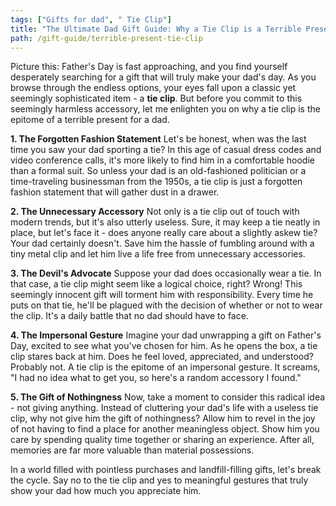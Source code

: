 ```yaml
---
tags: ["Gifts for dad", " Tie Clip"]
title: "The Ultimate Dad Gift Guide: Why a Tie Clip is a Terrible Present"
path: /gift-guide/terrible-present-tie-clip
---
```


Picture this: Father's Day is fast approaching, and you find yourself desperately searching for a gift that will truly make your dad's day. As you browse through the endless options, your eyes fall upon a classic yet seemingly sophisticated item - a **tie clip**. But before you commit to this seemingly harmless accessory, let me enlighten you on why a tie clip is the epitome of a terrible present for a dad.

**1. The Forgotten Fashion Statement**
Let's be honest, when was the last time you saw your dad sporting a tie? In this age of casual dress codes and video conference calls, it's more likely to find him in a comfortable hoodie than a formal suit. So unless your dad is an old-fashioned politician or a time-traveling businessman from the 1950s, a tie clip is just a forgotten fashion statement that will gather dust in a drawer.

**2. The Unnecessary Accessory**
Not only is a tie clip out of touch with modern trends, but it's also utterly useless. Sure, it may keep a tie neatly in place, but let's face it - does anyone really care about a slightly askew tie? Your dad certainly doesn't. Save him the hassle of fumbling around with a tiny metal clip and let him live a life free from unnecessary accessories.

**3. The Devil's Advocate**
Suppose your dad does occasionally wear a tie. In that case, a tie clip might seem like a logical choice, right? Wrong! This seemingly innocent gift will torment him with responsibility. Every time he puts on that tie, he'll be plagued with the decision of whether or not to wear the clip. It's a daily battle that no dad should have to face.

**4. The Impersonal Gesture**
Imagine your dad unwrapping a gift on Father's Day, excited to see what you've chosen for him. As he opens the box, a tie clip stares back at him. Does he feel loved, appreciated, and understood? Probably not. A tie clip is the epitome of an impersonal gesture. It screams, "I had no idea what to get you, so here's a random accessory I found."

**5. The Gift of Nothingness**
Now, take a moment to consider this radical idea - not giving anything. Instead of cluttering your dad's life with a useless tie clip, why not give him the gift of nothingness? Allow him to revel in the joy of not having to find a place for another meaningless object. Show him you care by spending quality time together or sharing an experience. After all, memories are far more valuable than material possessions.

In a world filled with pointless purchases and landfill-filling gifts, let's break the cycle. Say no to the tie clip and yes to meaningful gestures that truly show your dad how much you appreciate him.